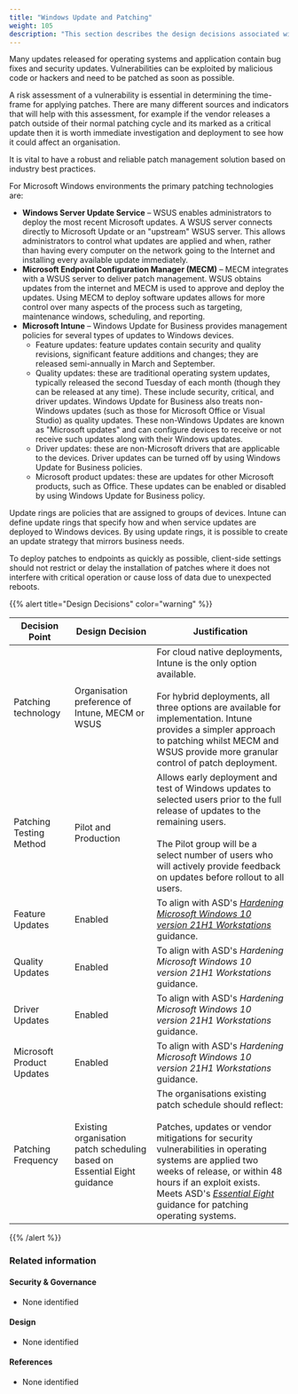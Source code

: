 ```yaml
---
title: "Windows Update and Patching"
weight: 105
description: "This section describes the design decisions associated with updates and patching on Windows 10 and 11 endpoints configured according to guidance in ASD's Blueprint for Secure Cloud."
---
```


Many updates released for operating systems and application contain bug fixes and security updates. Vulnerabilities can be exploited by malicious code or hackers and need to be patched as soon as possible.

A risk assessment of a vulnerability is essential in determining the time-frame for applying patches. There are many different sources and indicators that will help with this assessment, for example if the vendor releases a patch outside of their normal patching cycle and its marked as a critical update then it is worth immediate investigation and deployment to see how it could affect an organisation.

It is vital to have a robust and reliable patch management solution based on industry best practices.

For Microsoft Windows environments the primary patching technologies are:

* **Windows Server Update Service** – WSUS enables administrators to deploy the most recent Microsoft updates. A WSUS server connects directly to Microsoft Update or an "upstream" WSUS server. This allows administrators to control what updates are applied and when, rather than having every computer on the network going to the Internet and installing every available update immediately.
* **Microsoft Endpoint Configuration Manager (MECM)** – MECM integrates with a WSUS server to deliver patch management. WSUS obtains updates from the internet and MECM is used to approve and deploy the updates. Using MECM to deploy software updates allows for more control over many aspects of the process such as targeting, maintenance windows, scheduling, and reporting.
* **Microsoft Intune** – Windows Update for Business provides management policies for several types of updates to Windows devices.
  * Feature updates: feature updates contain security and quality revisions, significant feature additions and changes; they are released semi-annually in March and September.
  * Quality updates: these are traditional operating system updates, typically released the second Tuesday of each month (though they can be released at any time). These include security, critical, and driver updates. Windows Update for Business also treats non-Windows updates (such as those for Microsoft Office or Visual Studio) as quality updates. These non-Windows Updates are known as "Microsoft updates" and can configure devices to receive or not receive such updates along with their Windows updates.
  * Driver updates: these are non-Microsoft drivers that are applicable to the devices. Driver updates can be turned off by using Windows Update for Business policies.
  * Microsoft product updates: these are updates for other Microsoft products, such as Office. These updates can be enabled or disabled by using Windows Update for Business policy.

Update rings are policies that are assigned to groups of devices. Intune can define update rings that specify how and when service updates are deployed to Windows devices. By using update rings, it is possible to create an update strategy that mirrors business needs.

To deploy patches to endpoints as quickly as possible, client-side settings should not restrict or delay the installation of patches where it does not interfere with critical operation or cause loss of data due to unexpected reboots.

{{% alert title="Design Decisions" color="warning" %}}

| Decision Point            | Design Decision                                                          | Justification                                                                                                                                                                                                                                                                                           |
|---------------------------|--------------------------------------------------------------------------|---------------------------------------------------------------------------------------------------------------------------------------------------------------------------------------------------------------------------------------------------------------------------------------------------------|
| Patching technology       | Organisation preference of Intune, MECM or WSUS                          | For cloud native deployments, Intune is the only option available.<br><br>For hybrid deployments, all three options are available for implementation. Intune provides a simpler approach to patching whilst MECM and WSUS provide more granular control of patch deployment.                            |
| Patching Testing Method   | Pilot and Production                                                     | Allows early deployment and test of Windows updates to selected users prior to the full release of updates to the remaining users.<br><br>The Pilot group will be a select number of users who will actively provide feedback on updates before rollout to all users.                                   |
| Feature Updates           | Enabled                                                                  | To align with ASD's [*Hardening Microsoft Windows 10 version 21H1 Workstations*](https://www.cyber.gov.au/resources-business-and-government/maintaining-devices-and-systems/system-hardening-and-administration/system-hardening/hardening-microsoft-windows-10-version-21h1-workstations) guidance.                                                                                                                                                                                                                                                      |
| Quality Updates           | Enabled                                                                  | To align with ASD's *Hardening Microsoft Windows 10 version 21H1 Workstations* guidance.                                                                                                                                                                                                                                                      |
| Driver Updates            | Enabled                                                                  | To align with ASD's *Hardening Microsoft Windows 10 version 21H1 Workstations* guidance.                                                                                                                                                                                                                                                       |
| Microsoft Product Updates | Enabled                                                                  | To align with ASD's *Hardening Microsoft Windows 10 version 21H1 Workstations* guidance.                                                                                                                                                                                                                                                       |
| Patching Frequency        | Existing organisation patch scheduling based on Essential Eight guidance | The organisations existing patch schedule should reflect:<br><br>Patches, updates or vendor mitigations for security vulnerabilities in operating systems are applied two weeks of release, or within 48 hours if an exploit exists. <br>Meets ASD's [*Essential Eight*](https://www.cyber.gov.au/resources-business-and-government/essential-cyber-security/essential-eight) guidance for patching operating systems. |

{{% /alert %}}

### Related information

#### Security & Governance

* None identified

#### Design

* None identified

#### References

* None identified